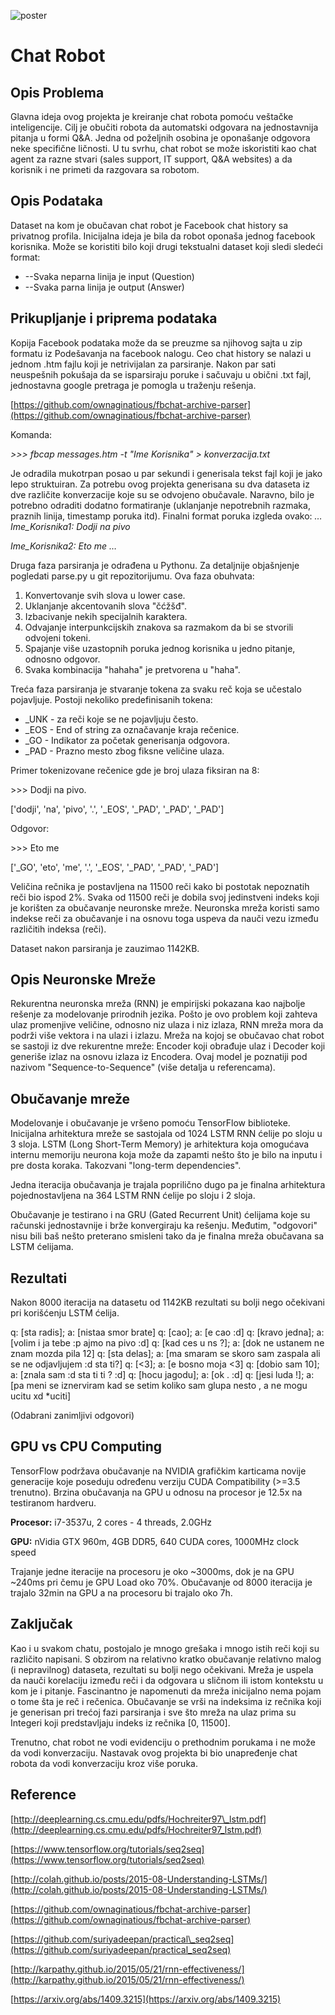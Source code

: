 ![poster]

# Chat Robot

## Opis Problema

Glavna ideja ovog projekta je kreiranje chat robota pomoću veštačke inteligencije. Cilj je obučiti robota da automatski odgovara na jednostavnija pitanja u formi Q&amp;A. Jedna od poželjnih osobina je oponašanje odgovora neke specifične ličnosti. U tu svrhu, chat robot se može iskoristiti kao chat agent za razne stvari (sales support, IT support, Q&amp;A websites) a da korisnik i ne primeti da razgovara sa robotom.

## Opis Podataka

Dataset na kom je obučavan chat robot je Facebook chat history sa privatnog profila. Inicijalna ideja je bila da robot oponaša jednog facebook korisnika. Može se koristiti bilo koji drugi tekstualni dataset koji sledi sledeći format:

- --Svaka neparna linija je input (Question)
- --Svaka parna linija je output (Answer)

## Prikupljanje i priprema podataka

Kopija Facebook podataka može da se preuzme sa njihovog sajta u zip formatu iz Podešavanja na facebook nalogu. Ceo chat history se nalazi u jednom .htm fajlu koji je netrivijalan za parsiranje. Nakon par sati neuspešnih pokušaja da se isparsiraju poruke i sačuvaju u obični .txt fajl, jednostavna google pretraga je pomogla u traženju rešenja.

[https://github.com/ownaginatious/fbchat-archive-parser](https://github.com/ownaginatious/fbchat-archive-parser)

Komanda:

_&gt;&gt;&gt; fbcap messages.htm -t &quot;Ime Korisnika&quot; &gt; konverzacija.txt_

Je odradila mukotrpan posao u par sekundi i generisala tekst fajl koji je jako lepo struktuiran. Za potrebu ovog projekta generisana su dva dataseta iz dve različite konverzacije koje su se odvojeno obučavale. Naravno, bilo je potrebno odraditi dodatno formatiranje (uklanjanje nepotrebnih razmaka, praznih linija, timestamp poruka itd). Finalni format poruka izgleda ovako:
_…_
_Ime\_Korisnika1: Dodji na pivo_

_Ime\_Korisnika2: Eto me_
_…_

Druga faza parsiranja je odrađena u Pythonu. Za detaljnije objašnjenje pogledati parse.py u git repozitorijumu. Ova faza obuhvata:

1. Konvertovanje svih slova u lower case.
2. Uklanjanje akcentovanih slova &quot;čćžšđ&quot;.
3. Izbacivanje nekih specijalnih karaktera.
4. Odvajanje interpunkcijskih znakova sa razmakom da bi se stvorili odvojeni tokeni.
5. Spajanje više uzastopnih poruka jednog korisnika u jedno pitanje, odnosno odgovor.
6. Svaka kombinacija &quot;hahaha&quot; je pretvorena u &quot;haha&quot;.

Treća faza parsiranja je stvaranje tokena za svaku reč koja se učestalo pojavljuje. Postoji nekoliko predefinisanih tokena:

- \_UNK - za reči koje se ne pojavljuju često.
- \_EOS - End of string za označavanje kraja rečenice.
- \_GO - Indikator za početak generisanja odgovora.
- \_PAD - Prazno mesto zbog fiksne veličine ulaza.

Primer tokenizovane rečenice gde je broj ulaza fiksiran na 8:

&gt;&gt;&gt; Dodji na pivo.

[&#39;dodji&#39;, &#39;na&#39;, &#39;pivo&#39;, &#39;.&#39;, &#39;\_EOS&#39;, &#39;\_PAD&#39;, &#39;\_PAD&#39;, &#39;\_PAD&#39;]

Odgovor:

&gt;&gt;&gt; Eto me

[&#39;\_GO&#39;, &#39;eto&#39;, &#39;me&#39;, &#39;.&#39;, &#39;\_EOS&#39;, &#39;\_PAD&#39;, &#39;\_PAD&#39;, &#39;\_PAD&#39;]

Veličina rečnika je postavljena na 11500 reči kako bi postotak nepoznatih reči bio ispod 2%. Svaka od 11500 reči je dobila svoj jedinstveni indeks koji je korišten za obučavanje neuronske mreže. Neuronska mreža koristi samo indekse reči za obučavanje i na osnovu toga uspeva da nauči vezu između različitih indeksa (reči).

Dataset nakon parsiranja je zauzimao 1142KB.

## Opis Neuronske Mreže

Rekurentna neuronska mreža (RNN) je empirijski pokazana kao najbolje rešenje za modelovanje prirodnih jezika. Pošto je ovo problem koji zahteva ulaz promenjive veličine, odnosno niz ulaza i niz izlaza, RNN mreža mora da podrži više vektora i na ulazi i izlazu. Mreža na kojoj se obučavao chat robot se sastoji iz dve rekurentne mreže: Encoder koji obrađuje ulaz i Decoder koji generiše izlaz na osnovu izlaza iz Encodera. Ovaj model je poznatiji pod nazivom &quot;Sequence-to-Sequence&quot; (više detalja u referencama).

## Obučavanje mreže

Modelovanje i obučavanje je vršeno pomoću TensorFlow biblioteke. Inicijalna arhitektura mreže se sastojala od 1024 LSTM RNN ćelije po sloju u 3 sloja. LSTM (Long Short-Term Memory) je arhitektura koja omogućava internu memoriju neurona koja može da zapamti nešto što je bilo na inputu i pre dosta koraka. Takozvani &quot;long-term dependencies&quot;.

Jedna iteracija obučavanja je trajala poprilično dugo pa je finalna arhitektura pojednostavljena na 364 LSTM RNN ćelije po sloju i 2 sloja.

Obučavanje je testirano i na GRU (Gated Recurrent Unit) ćelijama koje su računski jednostavnije i brže konvergiraju ka rešenju. Međutim, &quot;odgovori&quot; nisu bili baš nešto preterano smisleni tako da je finalna mreža obučavana sa LSTM ćelijama.

## Rezultati

Nakon 8000 iteracija na datasetu od 1142KB rezultati su bolji nego očekivani pri korišćenju LSTM ćelija.

q: [sta radis]; a: [nistaa smor brate]
q: [cao]; a: [e cao :d]
q: [kravo jedna]; a: [volim i ja tebe :p ajmo na pivo :d]
q: [kad ces u ns ?]; a: [dok ne ustanem ne znam mozda pila 12]
q: [sta delas]; a: [ma smaram se skoro sam zaspala ali se ne odjavljujem :d sta ti?]
q: [&lt;3]; a: [e bosno moja  &lt;3]
q: [dobio sam 10]; a: [znala sam :d sta ti ti ? :d]
q: [hocu jagodu]; a: [ok . :d]
q: [jesi luda !]; a: [pa meni se iznerviram kad se setim koliko sam glupa nesto , a ne mogu ucitu xd *uciti]

(Odabrani zanimljivi odgovori)

## GPU vs CPU Computing

TensorFlow podržava obučavanje na NVIDIA grafičkim karticama novije generacije koje poseduju određenu verziju CUDA Compatibility (&gt;=3.5 trenutno). Brzina obučavanja na GPU u odnosu na procesor je 12.5x na testiranom hardveru.

**Procesor:** i7-3537u, 2 cores - 4 threads, 2.0GHz

**GPU:** nVidia GTX 960m, 4GB DDR5, 640 CUDA cores, 1000MHz clock speed

Trajanje jedne iteracije na procesoru je oko ~3000ms, dok je na GPU  ~240ms pri čemu je GPU Load oko 70%. Obučavanje od 8000 iteracija je trajalo 32min na GPU a na procesoru bi trajalo oko 7h.

## Zaključak

Kao i u svakom chatu, postojalo je mnogo grešaka i mnogo istih reči koji su različito napisani. S obzirom na relativno kratko obučavanje relativno malog (i nepravilnog) dataseta, rezultati su bolji nego očekivani. Mreža je uspela da nauči korelaciju između reči i da odgovara u sličnom ili istom kontekstu u kom je i pitanje. Fascinantno je napomenuti da mreža inicijalno nema pojam o tome šta je reč i rečenica. Obučavanje se vrši na indeksima iz rečnika koji je generisan pri trećoj fazi parsiranja i sve što mreža na ulaz prima su Integeri koji predstavljaju indeks iz rečnika [0, 11500].

Trenutno, chat robot ne vodi evidenciju o prethodnim porukama i ne može da vodi konverzaciju. Nastavak ovog projekta bi bio unapređenje chat robota da vodi konverzaciju kroz više poruka.

## Reference

[http://deeplearning.cs.cmu.edu/pdfs/Hochreiter97\_lstm.pdf](http://deeplearning.cs.cmu.edu/pdfs/Hochreiter97_lstm.pdf)

[https://www.tensorflow.org/tutorials/seq2seq](https://www.tensorflow.org/tutorials/seq2seq)

[http://colah.github.io/posts/2015-08-Understanding-LSTMs/](http://colah.github.io/posts/2015-08-Understanding-LSTMs/)

[https://github.com/ownaginatious/fbchat-archive-parser](https://github.com/ownaginatious/fbchat-archive-parser)

[https://github.com/suriyadeepan/practical\_seq2seq](https://github.com/suriyadeepan/practical_seq2seq)

[http://karpathy.github.io/2015/05/21/rnn-effectiveness/](http://karpathy.github.io/2015/05/21/rnn-effectiveness/)

[https://arxiv.org/abs/1409.3215](https://arxiv.org/abs/1409.3215)

[poster]: https://github.com/kuzmanovicd/chat-robot/blob/master/images/poster_low_quality.jpg
